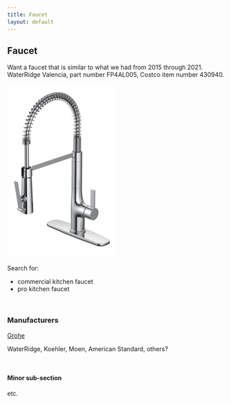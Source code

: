 ```yaml
---
title: Faucet
layout: default
---
```


## Faucet

Want a faucet that is similar to what we had from 2015 through 2021.  
WaterRidge Valencia, part number FP4AL005, Costco item number 430940.

![Faucet](media/waterridge-valencia-faucet-small.jpg)

Search for:  
* commercial kitchen faucet  
* pro kitchen faucet

<br>

### Manufacturers

[Grohe](https://grohe.ca)

WaterRidge, Koehler, Moen, American Standard, others?

<br>

#### Minor sub-section

etc.

<br>
